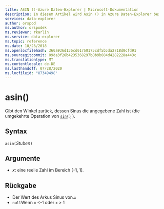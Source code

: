 ```yaml
---
title: ASIN ()-Azure Daten-Explorer | Microsoft-Dokumentation
description: In diesem Artikel wird Asin () in Azure Daten-Explorer beschrieben.
services: data-explorer
author: orspod
ms.author: orspodek
ms.reviewer: rkarlin
ms.service: data-explorer
ms.topic: reference
ms.date: 10/23/2018
ms.openlocfilehash: 360a936d136cd01760175cdf5b5da2718d0cfd91
ms.sourcegitcommit: 09da3f26b4235368297b8b9b604d4282228a443c
ms.translationtype: MT
ms.contentlocale: de-DE
ms.lasthandoff: 07/28/2020
ms.locfileid: "87349498"
---
```

# <a name="asin"></a>asin()

Gibt den Winkel zurück, dessen Sinus die angegebene Zahl ist (die umgekehrte Operation von [`sin()`](sinfunction.md) ).

## <a name="syntax"></a>Syntax

`asin(`*Stuben*`)`

## <a name="arguments"></a>Argumente

* *x*: eine reelle Zahl im Bereich [-1, 1].

## <a name="returns"></a>Rückgabe

* Der Wert des Arkus Sinus von.`x`
* `null`Wenn `x` <-1 oder `x` > 1
